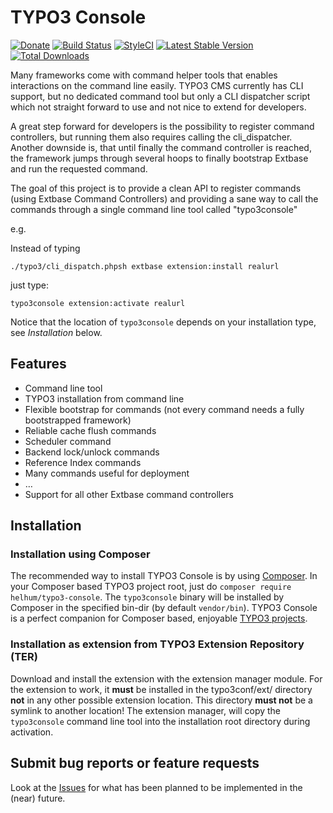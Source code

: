 TYPO3 Console
=================

[![Donate](https://img.shields.io/badge/Donate-PayPal-green.svg)](https://www.paypal.me/helhum/19.99)
[![Build Status](https://travis-ci.org/TYPO3-Console/TYPO3-Console.svg?branch=master)](https://travis-ci.org/TYPO3-Console/TYPO3-Console)
[![StyleCI](https://styleci.io/repos/19455482/shield?branch=master)](https://styleci.io/repos/19455482)
[![Latest Stable Version](https://poser.pugx.org/helhum/typo3-console/v/stable.svg)](https://packagist.org/packages/helhum/typo3-console)
[![Total Downloads](https://poser.pugx.org/helhum/typo3-console/downloads.svg)](https://packagist.org/packages/helhum/typo3-console)

Many frameworks come with command helper tools that enables interactions on the command line easily.
TYPO3 CMS currently has CLI support, but no dedicated command tool but only a CLI dispatcher script
which not straight forward to use and not nice to extend for developers.

A great step forward for developers is the possibility to register command controllers, but running them
also requires calling the cli_dispatcher. Another downside is, that until finally the command controller is reached,
the framework jumps through several hoops to finally bootstrap Extbase and run the requested command.

The goal of this project is to provide a clean API to register commands (using Extbase Command Controllers) and
providing a sane way to call the commands through a single command line tool called "typo3console"

e.g.

Instead of typing

```
./typo3/cli_dispatch.phpsh extbase extension:install realurl
```

just type:

```
typo3console extension:activate realurl
```

Notice that the location of `typo3console` depends on your installation type, see *Installation* below.

## Features
* Command line tool
* TYPO3 installation from command line
* Flexible bootstrap for commands (not every command needs a fully bootstrapped framework)
* Reliable cache flush commands
* Scheduler command
* Backend lock/unlock commands
* Reference Index commands
* Many commands useful for deployment
* …
* Support for all other Extbase command controllers


## Installation

### Installation using Composer

The recommended way to install TYPO3 Console is by using [Composer](https://getcomposer.org).
In your Composer based TYPO3 project root, just do `composer require helhum/typo3-console`.
The `typo3console` binary will be installed by Composer in the specified bin-dir (by default `vendor/bin`).
TYPO3 Console is a perfect companion for Composer based, enjoyable [TYPO3 projects](https://github.com/helhum/TYPO3-Distribution).

### Installation as extension from TYPO3 Extension Repository (TER)

Download and install the extension with the extension manager module.
For the extension to work, it **must** be installed in the typo3conf/ext/ directory **not** in any other possible extension location.
This directory **must not** be a symlink to another location!
The extension manager, will copy the `typo3console` command line tool
into the installation root directory during activation.

## Submit bug reports or feature requests

Look at the [Issues](https://github.com/TYPO3-Console/typo3_console/issues)
for what has been planned to be implemented in the (near) future.
